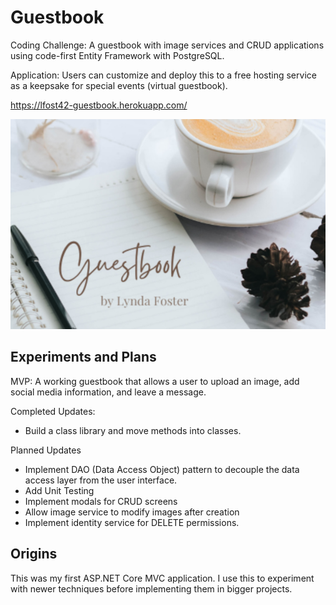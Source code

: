 # Guestbook

Coding Challenge: A guestbook with image services and CRUD applications using code-first Entity Framework with PostgreSQL.

Application: Users can customize and deploy this to a free hosting service as a keepsake for special events (virtual guestbook). 

https://lfost42-guestbook.herokuapp.com/

![My App](./GuestbookUI/wwwroot/img/app.png)

## Experiments and Plans

MVP: A working guestbook that allows a user to upload an image, add social media information, and leave a message. 

Completed Updates:

- Build a class library and move methods into classes. 

Planned Updates

- Implement DAO (Data Access Object) pattern to decouple the data access layer from the user interface. 
- Add Unit Testing
- Implement modals for CRUD screens
- Allow image service to modify images after creation
- Implement identity service for DELETE permissions. 

## Origins

This was my first ASP.NET Core MVC application. I use this to experiment with newer techniques before implementing them in bigger projects. 